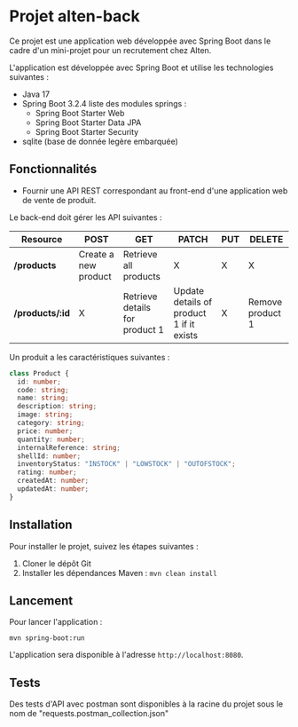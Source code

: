 # Projet alten-back

Ce projet est une application web développée avec Spring Boot dans le cadre d'un mini-projet pour un recrutement chez Alten.

L'application est développée avec Spring Boot et utilise les technologies suivantes :

* Java 17
* Spring Boot 3.2.4 
    liste des modules springs : 
    * Spring Boot Starter Web
    * Spring Boot Starter Data JPA
    * Spring Boot Starter Security
* sqlite (base de donnée legère embarquée)

## Fonctionnalités

* Fournir une API REST correspondant au front-end d'une application web de vente de produit. 

Le back-end doit gérer les API suivantes : 

| Resource           | POST                  | GET                            | PATCH                                    | PUT | DELETE           |
| ------------------ | --------------------- | ------------------------------ | ---------------------------------------- | --- | ---------------- |
| **/products**      | Create a new product  | Retrieve all products          | X                                        | X   |     X            |
| **/products/:id**  | X                     | Retrieve details for product 1 | Update details of product 1 if it exists | X   | Remove product 1 |

Un produit a les caractéristiques suivantes : 

``` typescript
class Product {
  id: number;
  code: string;
  name: string;
  description: string;
  image: string;
  category: string;
  price: number;
  quantity: number;
  internalReference: string;
  shellId: number;
  inventoryStatus: "INSTOCK" | "LOWSTOCK" | "OUTOFSTOCK";
  rating: number;
  createdAt: number;
  updatedAt: number;
}
```

## Installation

Pour installer le projet, suivez les étapes suivantes :

1. Cloner le dépôt Git 
2. Installer les dépendances Maven : `mvn clean install`

## Lancement

Pour lancer l'application :

`mvn spring-boot:run`

L'application sera disponible à l'adresse `http://localhost:8080`.

## Tests

Des tests d'API avec postman sont disponibles à la racine du projet sous le nom de "requests.postman_collection.json"

